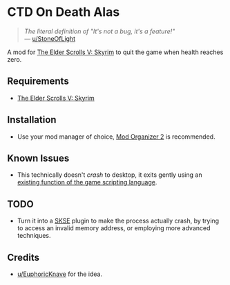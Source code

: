 # CTD On Death Alas

> _The literal definition of "It's not a bug, it's a feature!"_  
> ― [u/StoneOfLight][#1]

A mod for [The Elder Scrolls V: Skyrim][Skyrim] to quit the game when health
reaches zero.


## Requirements

- [The Elder Scrolls V: Skyrim][Skyrim]


## Installation

- Use your mod manager of choice, [Mod Organizer 2] is recommended.


## Known Issues

- This technically doesn't _crash_ to desktop, it exits gently using an
  [existing function of the game scripting language][QuitGame].


## TODO

- Turn it into a [SKSE] plugin to make the process actually crash, by trying
  to access an invalid memory address, or employing more advanced techniques.


## Credits

- [u/EuphoricKnave][#2] for the idea.


[Skyrim]: https://store.steampowered.com/app/72850
[#1]: https://www.reddit.com/r/skyrimmods/comments/f0kda6/mod_request_ctd_on_death/fgutvwq/
[Mod Organizer 2]: https://www.nexusmods.com/skyrimspecialedition/mods/6194
[QuitGame]: https://www.creationkit.com/index.php?title=QuitGame_-_Debug
[SKSE]: https://skse.silverlock.org/
[#2]: https://www.reddit.com/r/skyrimmods/comments/f0kda6/mod_request_ctd_on_death/
